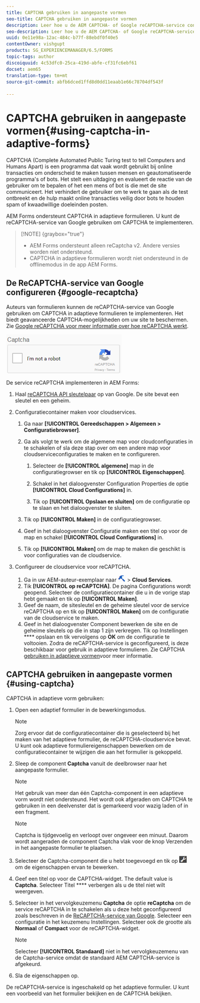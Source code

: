 ```yaml
---
title: CAPTCHA gebruiken in aangepaste vormen
seo-title: CAPTCHA gebruiken in aangepaste vormen
description: Leer hoe u de AEM CAPTCHA- of Google reCAPTCHA-service configureert in adaptieve formulieren.
seo-description: Leer hoe u de AEM CAPTCHA- of Google reCAPTCHA-service configureert in adaptieve formulieren.
uuid: 0e11e98a-12ac-484c-b77f-88ebdf0f40e5
contentOwner: vishgupt
products: SG_EXPERIENCEMANAGER/6.5/FORMS
topic-tags: author
discoiquuid: 4c53dfc0-25ca-419d-abfe-cf31fc6ebf61
docset: aem65
translation-type: tm+mt
source-git-commit: abfb6dced1ffd8d0dd11eaab1e66c78704df543f

---
```



# CAPTCHA gebruiken in aangepaste vormen{#using-captcha-in-adaptive-forms}

CAPTCHA (Complete Automated Public Turing test to tell Computers and Humans Apart) is een programma dat vaak wordt gebruikt bij online transacties om onderscheid te maken tussen mensen en geautomatiseerde programma&#39;s of bots. Het stelt een uitdaging en evalueert de reactie van de gebruiker om te bepalen of het een mens of bot is die met de site communiceert. Het verhindert de gebruiker om te werk te gaan als de test ontbreekt en de hulp maakt online transacties veilig door bots te houden spam of kwaadwillige doeleinden posten.

AEM Forms ondersteunt CAPTCHA in adaptieve formulieren. U kunt de reCAPTCHA-service van Google gebruiken om CAPTCHA te implementeren.

>[!NOTE] {graybox=&quot;true&quot;}
>
>* AEM Forms ondersteunt alleen reCaptcha v2. Andere versies worden niet ondersteund.
>* CAPTCHA in adaptieve formulieren wordt niet ondersteund in de offlinemodus in de app AEM Forms.
>



## De ReCAPTCHA-service van Google configureren {#google-recaptcha}

Auteurs van formulieren kunnen de reCAPTCHA-service van Google gebruiken om CAPTCHA in adaptieve formulieren te implementeren. Het biedt geavanceerde CAPTCHA-mogelijkheden om uw site te beschermen. Zie [Google reCAPTCHA voor meer informatie over hoe reCAPTCHA werkt](https://developers.google.com/recaptcha/).

![Recaptcha](assets/recaptcha_new.png)

De service reCAPTCHA implementeren in AEM Forms:

1. Haal [reCAPTCHA API sleutelpaar](https://www.google.com/recaptcha/admin) op van Google. De site bevat een sleutel en een geheim.
1. Configuratiecontainer maken voor cloudservices.

   1. Ga naar **[!UICONTROL Gereedschappen > Algemeen > Configuratiebrowser]**.
   1. Ga als volgt te werk om de algemene map voor cloudconfiguraties in te schakelen of sla deze stap over om een andere map voor cloudserviceconfiguraties te maken en te configureren.

      1. Selecteer de **[!UICONTROL algemene]** map in de configuratiegrowser en tik op **[!UICONTROL Eigenschappen]**.

      1. Schakel in het dialoogvenster Configuration Properties de optie **[!UICONTROL Cloud Configurations]** in.
      1. Tik op **[!UICONTROL Opslaan en sluiten]** om de configuratie op te slaan en het dialoogvenster te sluiten.
   1. Tik op **[!UICONTROL Maken]** in de configuratiegrowser.
   1. Geef in het dialoogvenster Configuratie maken een titel op voor de map en schakel **[!UICONTROL Cloud Configurations]** in.
   1. Tik op **[!UICONTROL Maken]** om de map te maken die geschikt is voor configuraties van de cloudservice.


1. Configureer de cloudservice voor reCAPTCHA.

   1. Ga in uw AEM-auteur-exemplaar naar ![tools-1](assets/tools-1.png) > **Cloud Services**.
   1. Tik **[!UICONTROL op reCAPTCHA]**. De pagina Configurations wordt geopend. Selecteer de configuratiecontainer die u in de vorige stap hebt gemaakt en tik op **[!UICONTROL Maken]**.
   1. Geef de naam, de sitesleutel en de geheime sleutel voor de service reCAPTCHA op en tik op **[!UICONTROL Maken]** om de configuratie van de cloudservice te maken.
   1. Geef in het dialoogvenster Component bewerken de site en de geheime sleutels op die in stap 1 zijn verkregen. Tik op Instellingen **** opslaan en tik vervolgens op **OK** om de configuratie te voltooien.
   Zodra de reCAPTCHA-service is geconfigureerd, is deze beschikbaar voor gebruik in adaptieve formulieren. Zie CAPTCHA [gebruiken in adaptieve vormen](#using-captcha)voor meer informatie.

## CAPTCHA gebruiken in aangepaste vormen {#using-captcha}

CAPTCHA in adaptieve vorm gebruiken:

1. Open een adaptief formulier in de bewerkingsmodus.

   >[!NOTE]
   >
   >Zorg ervoor dat de configuratiecontainer die is geselecteerd bij het maken van het adaptieve formulier, de reCAPTCHA-cloudservice bevat. U kunt ook adaptieve formuliereigenschappen bewerken om de configuratiecontainer te wijzigen die aan het formulier is gekoppeld.

1. Sleep de component **Captcha** vanuit de deelbrowser naar het aangepaste formulier.

   >[!NOTE]
   >
   >Het gebruik van meer dan één Captcha-component in een adaptieve vorm wordt niet ondersteund. Het wordt ook afgeraden om CAPTCHA te gebruiken in een deelvenster dat is gemarkeerd voor wazig laden of in een fragment.

   >[!NOTE]
   >
   >Captcha is tijdgevoelig en verloopt over ongeveer een minuut. Daarom wordt aangeraden de component Captcha vlak voor de knop Verzenden in het aangepaste formulier te plaatsen.

1. Selecteer de Captcha-component die u hebt toegevoegd en tik op ![cmp](assets/cmppr.png) om de eigenschappen ervan te bewerken.
1. Geef een titel op voor de CAPTCHA-widget. The default value is **Captcha**. Selecteer Titel **** verbergen als u de titel niet wilt weergeven.
1. Selecteer in het vervolgkeuzemenu **Captcha** de optie **reCaptcha** om de service reCAPTCHA in te schakelen als u deze hebt geconfigureerd zoals beschreven in de [ReCAPTCHA-service van Google](#google-recaptcha). Selecteer een configuratie in het keuzemenu Instellingen. Selecteer ook de grootte als **Normaal** of **Compact** voor de reCAPTCHA-widget.

   >[!NOTE]
   >
   >Selecteer **[!UICONTROL Standaard]** niet in het vervolgkeuzemenu van de Captcha-service omdat de standaard AEM CAPTCHA-service is afgekeurd.

1. Sla de eigenschappen op.

De reCAPTCHA-service is ingeschakeld op het adaptieve formulier. U kunt een voorbeeld van het formulier bekijken en de CAPTCHA bekijken.
